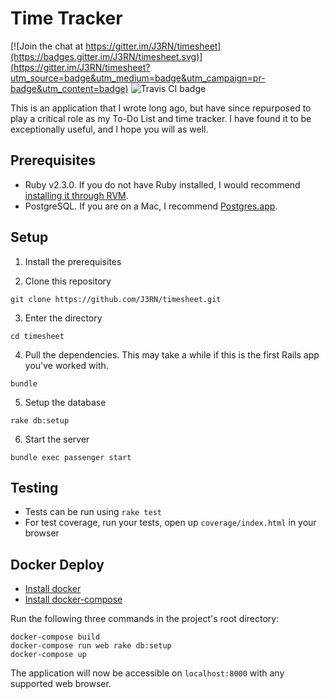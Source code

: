 # Time Tracker

[![Join the chat at https://gitter.im/J3RN/timesheet](https://badges.gitter.im/J3RN/timesheet.svg)](https://gitter.im/J3RN/timesheet?utm_source=badge&utm_medium=badge&utm_campaign=pr-badge&utm_content=badge)
![Travis CI badge](https://travis-ci.org/J3RN/time-tracker.svg)

This is an application that I wrote long ago, but have since repurposed to play a critical role as my To-Do List and time tracker. I have found it to be exceptionally useful, and I hope you will as well.

## Prerequisites

- Ruby v2.3.0. If you do not have Ruby installed, I would recommend [installing it through RVM](http://rvm.io/rvm/install).
- PostgreSQL. If you are on a Mac, I recommend [Postgres.app](http://postgresapp.com/).

## Setup
1. Install the prerequisites

2. Clone this repository
  ```
  git clone https://github.com/J3RN/timesheet.git
  ```

3. Enter the directory
  ```
  cd timesheet
  ```

4. Pull the dependencies. This may take a while if this is the first Rails app you've worked with.
  ```
  bundle
  ```

5. Setup the database
  ```
  rake db:setup
  ```

6. Start the server
  ```
  bundle exec passenger start
  ```

## Testing

- Tests can be run using `rake test`
- For test coverage, run your tests, open up `coverage/index.html` in your browser

## Docker Deploy

* [Install docker](https://docs.docker.com/engine/installation/)
* [Install docker-compose](https://docs.docker.com/compose/install/)

Run the following three commands in the project's root directory:

```
docker-compose build
docker-compose run web rake db:setup
docker-compose up
```

The application will now be accessible on `localhost:8000` with any supported web browser.

